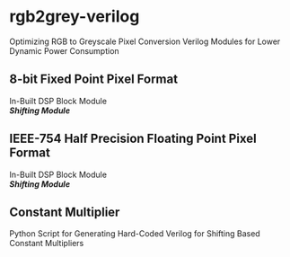 # rgb2grey-verilog
Optimizing RGB to Greyscale Pixel Conversion Verilog Modules for Lower Dynamic Power Consumption

## 8-bit Fixed Point Pixel Format
In-Built DSP Block Module\
***Shifting Module***

## IEEE-754 Half Precision Floating Point Pixel Format
In-Built DSP Block Module\
***Shifting Module***

## Constant Multiplier
Python Script for Generating Hard-Coded Verilog for Shifting Based Constant Multipliers
